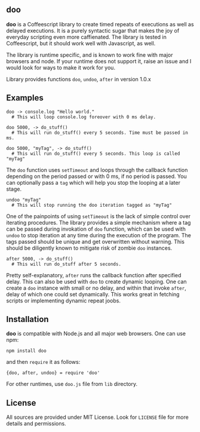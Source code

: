 ## doo

**doo** is a Coffeescript library to create timed repeats of executions as well as delayed executions. It is a purely syntactic sugar that makes the joy of everyday scripting even more caffienated. The library is tested in Coffeescript, but it should work well with Javascript, as well.

The library is runtime specific, and is known to work fine with major browsers and node. If your runtime does not support it, raise an issue and I would look for ways to make it work for you.

Library provides functions `doo`, `undoo`, `after` in version 1.0.x

## Examples

    doo -> console.log "Hello world."
      # This will loop console.log foreover with 0 ms delay.
    
    doo 5000, -> do_stuff()
      # This will run do_stuff() every 5 seconds. Time must be passed in ms.
      
    doo 5000, "myTag", -> do_stuff()
      # This will run do_stuff() every 5 seconds. This loop is called "myTag"

The `doo` function uses `setTimeout` and loops through the callback function depending on the period passed or with 0 ms, if no period is passed. You can optionally pass a `tag` which will help you stop the looping at a later stage.

    undoo "myTag"
      # This will stop running the doo iteration tagged as "myTag"

One of the painpoints of using `setTimeout` is the lack of simple control over iterating procedures. The library provides a simple mechanism where a tag can be passed during invokation of `doo` function, which can be used with `undoo` to stop iteration at any time during the execution of the program. The tags passed should be unique and get overwritten without warning. This should be diligently known to mitigate risk of zombie `doo` instances.

    after 5000, -> do_stuff()
      # This will run do_stuff after 5 seconds.

Pretty self-explanatory, `after` runs the callback function after specified delay. This can also be used with `doo` to create dynamic looping. One can create a `doo` instance with small or no delay, and within that invoke `after`, delay of which one could set dynamically. This works great in fetching scripts or implementing dynamic repeat joobs.


## Installation

**doo** is compatible with Node.js and all major web browsers. One can use npm:

    npm install doo

and then `require` it as follows:

    {doo, after, undoo} = require 'doo'

For other runtimes, use `doo.js` file from `lib` directory.


## License

All sources are provided under MIT License. Look for `LICENSE` file for more details and permissions.
